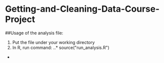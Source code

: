 # Getting-and-Cleaning-Data-Course-Project

##Usage of the analysis file:
1. Put the file under your working directory
2. In R, run command:
..* source("run_analysis.R")
* 
